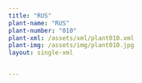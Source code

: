 ```yaml
---
title: "RUS"
plant-name: "RUS"
plant-number: "010"
plant-xml: /assets/xml/plant010.xml
plant-img: /assets/img/plant010.jpg
layout: single-xml


---
```

